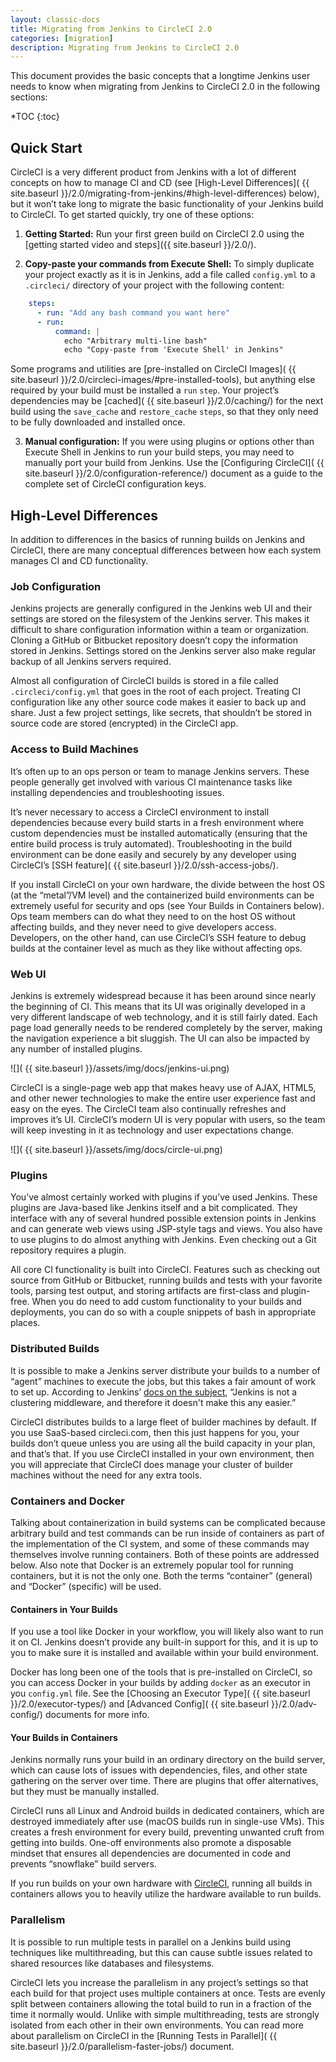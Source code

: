```yaml
---
layout: classic-docs
title: Migrating from Jenkins to CircleCI 2.0
categories: [migration]
description: Migrating from Jenkins to CircleCI 2.0
---
```


This document provides the basic concepts that a longtime Jenkins user needs to know when migrating from Jenkins to CircleCI 2.0 in the following sections:

*TOC
{:toc}

## Quick Start

CircleCI is a very different product from Jenkins with a lot of different concepts on how to manage CI and CD (see [High-Level Differences]( {{ site.baseurl }}/2.0/migrating-from-jenkins/#high-level-differences) below), but it won’t take long to migrate the basic functionality of your Jenkins build to CircleCI. To get started quickly, try one of these options:

1. **Getting Started:** Run your first green build on CircleCI 2.0 using the [getting started video and steps]({{ site.baseurl }}/2.0/).

2. **Copy-paste your commands from Execute Shell:** To simply duplicate your project exactly as it is in Jenkins, add a file called `config.yml` to a `.circleci/` directory of your project with the following content:

```yaml
    steps:
      - run: "Add any bash command you want here"
      - run:
          command: |
            echo "Arbitrary multi-line bash"
            echo "Copy-paste from 'Execute Shell' in Jenkins"
```

Some programs and utilities are [pre-installed on CircleCI Images]( {{ site.baseurl }}/2.0/circleci-images/#pre-installed-tools), but anything else required by your build must be installed a `run` `step`. Your project’s dependencies may be [cached]( {{ site.baseurl }}/2.0/caching/) for the next build using the `save_cache` and `restore_cache` `steps`, so that they only need to be fully downloaded and installed once.

3. **Manual configuration:** If you were using plugins or options other than Execute Shell in Jenkins to run your build steps, you may need to manually port your build from Jenkins. Use the [Configuring CircleCI]( {{ site.baseurl }}/2.0/configuration-reference/) document as a guide to the complete set of CircleCI configuration keys.


## High-Level Differences

In addition to differences in the basics of running builds on Jenkins and CircleCI, there are many conceptual differences between how each system manages CI and CD functionality.

### Job Configuration

Jenkins projects are generally configured in the Jenkins web UI and their settings are stored on the filesystem of the Jenkins server. This makes it difficult to share configuration information within a team or organization. Cloning a GitHub or Bitbucket repository doesn’t copy the information stored in Jenkins. Settings stored on the Jenkins server also make regular backup of all Jenkins servers required.

Almost all configuration of CircleCI builds is stored in a file called `.circleci/config.yml` that goes in the root of each project. Treating CI configuration like any other source code makes it easier to back up and share. Just a few project settings, like secrets, that shouldn’t be stored in source code are stored (encrypted) in the CircleCI app.

### Access to Build Machines

It’s often up to an ops person or team to manage Jenkins servers. These people generally get involved with various CI maintenance tasks like installing dependencies and troubleshooting issues.

It’s never necessary to access a CircleCI environment to install dependencies because every build starts in a fresh environment where custom dependencies must be installed automatically (ensuring that the entire build process is truly automated). Troubleshooting in the build environment can be done easily and securely by any developer using CircleCI’s [SSH feature]( {{ site.baseurl }}/2.0/ssh-access-jobs/).

If you install CircleCI on your own hardware, the divide between the host OS (at the “metal”/VM level) and the containerized build environments can be extremely useful for security and ops (see Your Builds in Containers below). Ops team members can do what they need to on the host OS without affecting builds, and they never need to give developers access. Developers, on the other hand, can use CircleCI’s SSH feature to debug builds at the container level as much as they like without affecting ops.

### Web UI

Jenkins is extremely widespread because it has been around since nearly the beginning of CI. This means that its UI was originally developed in a very different landscape of web technology, and it is still fairly dated. Each page load generally needs to be rendered completely by the server, making the navigation experience a bit sluggish. The UI can also be impacted by any number of installed plugins.

![](  {{ site.baseurl }}/assets/img/docs/jenkins-ui.png)

CircleCI is a single-page web app that makes heavy use of AJAX, HTML5, and other newer technologies to make the entire user experience fast and easy on the eyes. The CircleCI team also continually refreshes and improves it’s UI. CircleCI’s modern UI is very popular with users, so the team will keep investing in it as technology and user expectations change.

![](  {{ site.baseurl }}/assets/img/docs/circle-ui.png)

### Plugins

You’ve almost certainly worked with plugins if you’ve used Jenkins. These plugins are Java-based like Jenkins itself and a bit complicated. They interface with any of several hundred possible extension points in Jenkins and can generate web views using JSP-style tags and views. You also have to use plugins to do almost anything with Jenkins. Even checking out a Git repository requires a plugin.

All core CI functionality is built into CircleCI. Features such as checking out source from GitHub or Bitbucket, running builds and tests with your favorite tools, parsing test output, and storing artifacts are first-class and plugin-free. When you do need to add custom functionality to your builds and deployments, you can do so with a couple snippets of bash in appropriate places.

### Distributed Builds

It is possible to make a Jenkins server distribute your builds to a number of “agent” machines to execute the jobs, but this takes a fair amount of work to set up. According to Jenkins’ [docs on the subject](https://wiki.jenkins-ci.org/display/JENKINS/Distributed+builds), “Jenkins is not a clustering middleware, and therefore it doesn't make this any easier.”

CircleCI distributes builds to a large fleet of builder machines by default. If you use SaaS-based circleci.com, then this just happens for you, your builds don’t queue unless you are using all the build capacity in your plan, and that’s that. If you use CircleCI installed in your own environment, then you will appreciate that CircleCI does manage your cluster of builder machines without the need for any extra tools.

### Containers and Docker

Talking about containerization in build systems can be complicated because arbitrary build and test commands can be run inside of containers as part of the implementation of the CI system, and some of these commands may themselves involve running containers. Both of these points are addressed below. Also note that Docker is an extremely popular tool for running containers, but it is not the only one. Both the terms “container” (general) and “Docker” (specific) will be used.


#### Containers in Your Builds


If you use a tool like Docker in your workflow, you will likely also want to run it on CI. Jenkins doesn’t provide any built-in support for this, and it is up to you to make sure it is installed and available within your build environment.

Docker has long been one of the tools that is pre-installed on CircleCI, so you can access Docker in your builds by adding `docker` as an executor in you `config.yml` file. See the [Choosing an Executor Type]( {{ site.baseurl }}/2.0/executor-types/) and [Advanced Config]( {{ site.baseurl }}/2.0/adv-config/) documents for more info.

#### Your Builds in Containers


Jenkins normally runs your build in an ordinary directory on the build server, which can cause lots of issues with dependencies, files, and other state gathering on the server over time. There are plugins that offer alternatives, but they must be manually installed.


CircleCI runs all Linux and Android builds in dedicated containers, which are destroyed immediately after use (macOS builds run in single-use VMs). This creates a fresh environment for every build, preventing unwanted cruft from getting into builds. One-off environments also promote a disposable mindset that ensures all dependencies are documented in code and prevents “snowflake” build servers.


If you run builds on your own hardware with [CircleCI](https://circleci.com/enterprise/), running all builds in containers allows you to heavily utilize the hardware available to run builds.

### Parallelism

It is possible to run multiple tests in parallel on a Jenkins build using techniques like multithreading, but this can cause subtle issues related to shared resources like databases and filesystems.

CircleCI lets you increase the parallelism in any project’s settings so that each build for that project uses multiple containers at once. Tests are evenly split between containers allowing the total build to run in a fraction of the time it normally would. Unlike with simple multithreading, tests are strongly isolated from each other in their own environments. You can read more about parallelism on CircleCI in the [Running Tests in Parallel]( {{ site.baseurl }}/2.0/parallelism-faster-jobs/) document.
